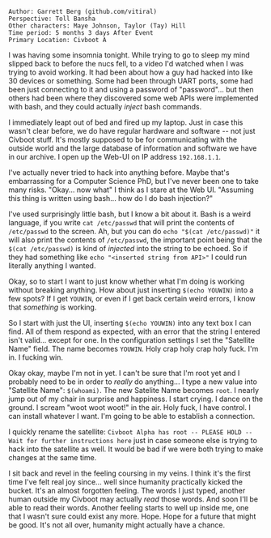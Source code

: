 ```
Author: Garrett Berg (github.com/vitiral)
Perspective: Toll Bansha
Other characters: Maye Johnson, Taylor (Tay) Hill
Time period: 5 months 3 days After Event
Primary Location: Civboot A
```

I was having some insomnia tonight. While trying to go to sleep my mind slipped
back to before the nucs fell, to a video I'd watched when I was trying to avoid
working. It had been about how a guy had hacked into like 30 devices or
something. Some had been through UART ports, some had been just connecting to
it and using a password of "password"... but then others had been where they
discovered some web APIs were implemented with bash, and they could actually
_inject_ bash commands.

I immediately leapt out of bed and fired up my laptop. Just in case this wasn't
clear before, we do have regular hardware and software -- not just Civboot
stuff. It's mostly supposed to be for communicating with the outside world and
the large database of information and software we have in our archive. I open
up the Web-UI on IP address `192.168.1.1`.

I've actually never tried to hack into anything before. Maybe that's
embarrassing for a Computer Science PhD, but I've never been one to take many
risks.  "Okay...  now what" I think as I stare at the Web UI. "Assuming this
thing is written using bash... how do I do bash injection?"

I've used surprisingly little bash, but I know a bit about it. Bash is a weird
language, if you write `cat /etc/passwd` that will print the contents of
`/etc/passwd` to the screen. Ah, but you can do `echo "$(cat /etc/passwd)"` it will
also print the contents of `/etc/passwd`, the important point being that the
`$(cat /etc/passwd)` is kind of _injected_ into the string to be echoed.
So if they had something like `echo "<inserted string from API>"` I could run
literally anything I wanted.

Okay, so to start I want to just know whether what I'm doing is working without
breaking anything. How about just inserting `$(echo YOUWIN)` into a few spots?
If I get `YOUWIN`, or even if I get back certain weird errors, I know that
_something_ is working.

So I start with just the UI, inserting `$(echo YOUWIN)` into any text box
I can find. All of them respond as expected, with an error that the string I
entered isn't valid... except for one. In the configuration settings I set the
"Satellite Name" field. The name becomes `YOUWIN`. Holy crap holy crap holy
fuck. I'm in. I fucking win.

Okay okay, maybe I'm not in yet. I can't be sure that I'm root yet and I
probably need to be in order to _really_ do anything... I type a new value into
"Satellite Name": `$(whoami)`. The new Satelite Name becomes `root`. I nearly
jump out of my chair in surprise and happiness. I start crying. I dance on the
ground. I scream "woot woot woot!" in the air. Holy fuck, I have control. I can
install whatever I want. I'm going to be able to establish a connection.

I quickly rename the satellite: `Civboot Alpha has root -- PLEASE HOLD -- Wait
for further instructions here` just in case someone else is trying to hack into
the satellite as well. It would be bad if we were both trying to make changes at
the same time.

I sit back and revel in the feeling coursing in my veins. I think it's the
first time I've felt real joy since... well since humanity practically kicked
the bucket. It's an almost forgotten feeling. The words I just typed, another
human outside my Civboot may actually _read_ those words. And soon I'll be able
to read their words. Another feeling starts to well up inside me, one that I
wasn't sure could exist any more. Hope. Hope for a future that might be good.
It's not all over, humanity might actually have a chance.

